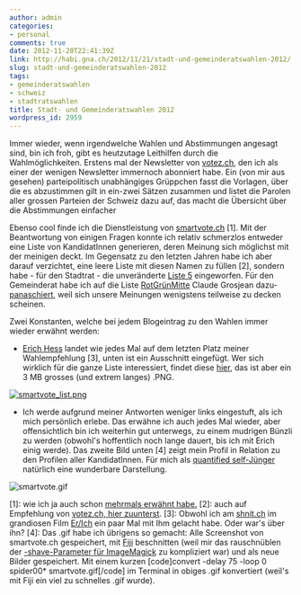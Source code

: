 ```yaml
---
author: admin
categories:
- personal
comments: true
date: 2012-11-20T22:41:39Z
link: http://habi.gna.ch/2012/11/21/stadt-und-gemeinderatswahlen-2012/
slug: stadt-und-gemeinderatswahlen-2012
tags:
- gemeinderatswahlen
- schweiz
- stadtratswahlen
title: Stadt- und Gemeinderatswahlen 2012
wordpress_id: 2959
---
```


Immer wieder, wenn irgendwelche Wahlen und Abstimmungen angesagt sind, bin ich froh, gibt es heutzutage Leithilfen durch die Wahlmöglichkeiten. Erstens mal der Newsletter von [votez.ch](http://votez.ch), den ich als einer der wenigen Newsletter immernoch abonniert habe. Ein (von mir aus gesehen) parteipolitisch unabhängiges Grüppchen fasst die Vorlagen, über die es abzustimmen gilt in ein-zwei Sätzen zusammen und listet die Parolen aller grossen Parteien der Schweiz dazu auf, das macht die Übersicht über die Abstimmungen einfacher




Ebenso cool finde ich die Dienstleistung von [smartvote.ch](http://smartvote.ch/) [1]. Mit der Beantwortung von einigen Fragen konnte ich relativ schmerzlos entweder eine Liste von KandidatInnen generieren, deren Meinung sich möglichst mit der meinigen deckt. Im Gegensatz zu den letzten Jahren habe ich aber darauf verzichtet, eine leere Liste mit diesen Namen zu füllen [2], sondern habe - für den Stadtrat - die unveränderte [Liste 5](http://habi.gna.ch/wp-content/uploads/2012/11/smartvote-sr.pdf) eingeworfen. Für den Gemeinderat habe ich auf die Liste [RotGrünMitte](http://habi.gna.ch/wp-content/uploads/2012/11/smartvote-gr.pdf) Claude Grosjean dazu-[panaschiert](http://de.wikipedia.org/wiki/Panaschieren), weil sich unsere Meinungen wenigstens teilweise zu decken scheinen.




Zwei Konstanten, welche bei jedem Blogeintrag zu den Wahlen immer wieder erwähnt werden:





  
  * [Erich Hess](http://www.erichhess.ch) landet wie jedes Mal auf dem letzten Platz meiner Wahlempfehlung [3], unten ist ein Ausschnitt eingefügt. Wer sich wirklich für die ganze Liste interessiert, findet diese [hier](http://habi.gna.ch/wp-content/uploads/2012/11/smartvote_list_full.png), das ist aber ein 3 MB grosses (und extrem langes) .PNG.

[![smartvote_list.png](http://habi.gna.ch/wp-content/uploads/2012/11/smartvote_list-tm.jpg)](http://habi.gna.ch/wp-content/uploads/2012/11/smartvote_list.png)
  

  
  * Ich werde aufgrund meiner Antworten weniger links eingestuft, als ich mich persönlich erlebe. Das erwähne ich auch jedes Mal wieder, aber offensichtlich bin ich weiterhin gut unterwegs, zu einem mudrigen Bünzli zu werden (obwohl's hoffentlich noch lange dauert, bis ich mit Erich einig werde). Das zweite Bild unten [4] zeigt mein Profil in Relation zu den Profilen aller KandidatInnen. Für mich als [quantified self-Jünger](http://quantifiedself.com) natürlich eine wunderbare Darstellung.








![smartvote.gif](http://habi.gna.ch/wp-content/uploads/2012/11/smartvote.gif)


  


[1]: wie ich ja auch schon [mehrmals erwähnt habe.](http://habi.gna.ch/?s=smartvote)
[2]: auch auf Empfehlung von [votez.ch, hier zuunterst](http://votez.ch/pour/bern.html).
[3]: Obwohl ich am [shnit.ch](http://ch.shnit.org/de/) im grandiosen Film [Er/Ich](http://www.bernerzeitung.ch/kultur/kino/Eigentlich-hasst-sie-Erich-Hess/story/24636070) ein paar Mal mit Ihm gelacht habe. Oder war's über ihn?
[4]: Das .gif habe ich übrigens so gemacht: Alle Screenshot von smartvote.ch gespeichert, mit [Fiji](http://fiji.sc) beschnitten (weil mir das rauschnüblen der [-shave-Parameter für ImageMagick](http://www.imagemagick.org/Usage/crop/#shave) zu kompliziert war) und als neue Bilder gespeichert. Mit einem kurzen [code]convert -delay 75 -loop 0 spider00* smartvote.gif[/code] im Terminal in obiges .gif konvertiert (weil's mit Fiji ein viel zu schnelles .gif wurde).
